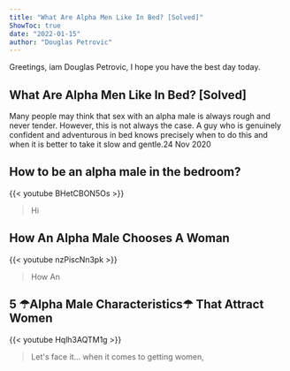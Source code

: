 ```yaml
---
title: "What Are Alpha Men Like In Bed? [Solved]"
ShowToc: true 
date: "2022-01-15"
author: "Douglas Petrovic" 
---
```


Greetings, iam Douglas Petrovic, I hope you have the best day today.
## What Are Alpha Men Like In Bed? [Solved]
 Many people may think that sex with an alpha male is always rough and never tender. However, this is not always the case. A guy who is genuinely confident and adventurous in bed knows precisely when to do this and when it is better to take it slow and gentle.24 Nov 2020

## How to be an alpha male in the bedroom?
{{< youtube BHetCBON5Os >}}
>Hi 

## How An Alpha Male Chooses A Woman
{{< youtube nzPiscNn3pk >}}
>How An 

## 5 ☂Alpha Male Characteristics☂ That Attract Women
{{< youtube Hqlh3AQTM1g >}}
>Let's face it... when it comes to getting women, 

